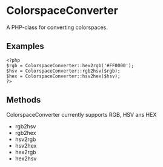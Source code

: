# ColorspaceConverter
A PHP-class for converting colorspaces.

## Examples
	<?php
	$rgb = ColorspaceConverter::hex2rgb('#FF0000');
	$hsv = ColorspaceConverter::rgb2hsv($rgb);
	$hex = ColorspaceConverter::hsv2hex($hsv);
	?>

## Methods
ColorspaceConverter currently supports RGB, HSV ans HEX

* rgb2hsv
* rgb2hex
* hsv2rgb
* hsv2hex
* hex2rgb
* hex2hsv
